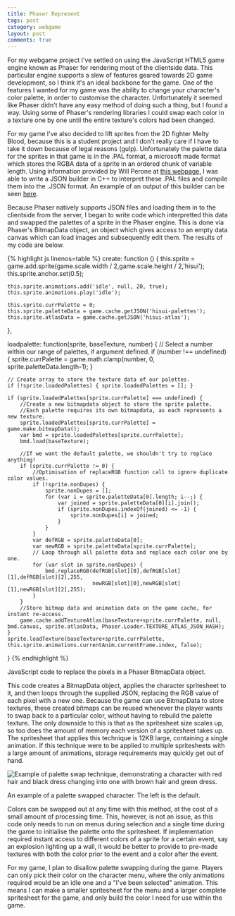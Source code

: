 ```yaml
---
title: Phaser Represent
tags: post
category: webgame
layout: post
comments: true
---
```


<p>For my webgame project I've settled on using the JavaScript HTML5 game engine known as Phaser for rendering most of the clientside data. This particular engine supports a slew of features geared towards 2D game development, so I think it's an ideal backbone for the game. One of the features I wanted for my game was the ability to change your character's color palette, in order to customise the character. Unfortunately it seemed like Phaser didn't have any easy method of doing such a thing, but I found a way. Using some of Phaser's rendering libraries I could swap each color in a texture one by one until the entire texture's colors had been changed.</p>

<p>For my game I've also decided to lift sprites from the 2D fighter Melty Blood, because this is a student project and I don't really care if I have to take it down because of legal reasons (gulp). Unfortunately the palette data for the sprites in that game is in the .PAL format, a microsoft made format which stores the RGBA data of a sprite in an ordered chunk of variable length. Using information provided by Will Perone at <a href="http://www.willperone.net/Code/codereadingpal.php">this webpage,</a> I was able to write a JSON builder in C++ to interpret these .PAL files and compile them into the .JSON format. An example of an output of this builder can be seen <a href="{{ site.baseurl }}/docs/palettes.json">here</a>. </p>

<p>Because Phaser natively supports JSON files and loading them in to the clientside from the server, I began to write code which interpretted this data and swapped the palettes of a sprite in the Phaser engine. This is done via Phaser's BitmapData object, an object which gives access to an empty data canvas which can load images and subsequently edit them. The results of my code are below.</p>

{% highlight js linenos=table %}
create: function () {
	this.sprite = game.add.sprite(game.scale.width / 2,game.scale.height / 2,'hisui');
	this.sprite.anchor.set(0.5);

	this.sprite.animations.add('idle', null, 20, true);
	this.sprite.animations.play('idle');

	this.sprite.currPalette = 0;
	this.sprite.paletteData = game.cache.getJSON('hisui-palettes');
	this.sprite.atlasData = game.cache.getJSON('hisui-atlas');
},
	
loadpalette: function(sprite, baseTexture, number) {
	// Select a number within our range of palettes, if argument defined.
	if (number !== undefined) { 
		sprite.currPalette = game.math.clamp(number, 0, sprite.paletteData.length-1); 
	}		

	// Create array to store the texture data of our palettes.
	if (!sprite.loadedPalettes) { sprite.loadedPalettes = []; }

	if (sprite.loadedPalettes[sprite.currPalette] === undefined) {
		//Create a new bitmapdata object to store the sprite palette. 
		//Each palette requires its own bitmapdata, as each represents a new texture.
		sprite.loadedPalettes[sprite.currPalette] = game.make.bitmapData();
		var bmd = sprite.loadedPalettes[sprite.currPalette];
		bmd.load(baseTexture); 

		//If we want the default palette, we shouldn't try to replace anything!
		if (sprite.currPalette != 0) {
			//Optimisation of replaceRGB function call to ignore duplicate color values.
			if (!sprite.nonDupes) { 
				sprite.nonDupes = []; 
				for (var i = sprite.paletteData[0].length; i--;) {
					var joined = sprite.paletteData[0][i].join();
					if (sprite.nonDupes.indexOf(joined) <= -1) {
						sprite.nonDupes[i] = joined;
					}
				}
			}
			var defRGB = sprite.paletteData[0];
			var newRGB = sprite.paletteData[sprite.currPalette];
			// Loop through all palette data and replace each color one by one.
			for (var slot in sprite.nonDupes) {				
				bmd.replaceRGB(defRGB[slot][0],defRGB[slot][1],defRGB[slot][2],255,
							   newRGB[slot][0],newRGB[slot][1],newRGB[slot][2],255);
			}
		}
		//Store bitmap data and animation data on the game cache, for instant re-access.
		game.cache.addTextureAtlas(baseTexture+sprite.currPalette, null, bmd.canvas, sprite.atlasData, Phaser.Loader.TEXTURE_ATLAS_JSON_HASH);
	}
	sprite.loadTexture(baseTexture+sprite.currPalette, this.sprite.animations.currentAnim.currentFrame.index, false);
}
{% endhighlight %}
<p class="post-image-caption">JavaScript code to replace the pixels in a Phaser BitmapData object.</p>

<p>This code creates a BitmapData object, applies the character spritesheet to it, and then loops through the supplied JSON, replacing the RGB value of each pixel with a new one. Because the game can use BitmapData to store textures, these created bitmaps can be reused whenever the player wants to swap back to a particular color, without having to rebuild the palette texture. The only downside to this is that as the spritesheet size scales up, so too does the amount of memory each version of a spritesheet takes up. The spritesheet that applies this technique is 12KB large, containing a single animation. If this technique were to be applied to multiple spritesheets with a large amount of animations, storage requirements may quickly get out of hand.</p>

<img src="{{site.baseurl}}/images/webgame/palette_swap_example.png" alt="Example of palette swap technique, demonstrating a character with red hair and black dress changing into one with brown hair and green dress." class="img-responsive post-image"/>
<p class="post-image-caption">An example of a palette swapped character. The left is the default.</p>

<p>Colors can be swapped out at any time with this method, at the cost of a small amount of processing time. This, however, is not an issue, as this code only needs to run on menus during selection and a single time during the game to initialise the palette onto the spritesheet. If implementation required instant access to different colors of a sprite for a certain event, say an explosion lighting up a wall, it would be better to provide to pre-made textures with both the color prior to the event and a color after the event.</p>

<p>For my game, I plan to disallow palette swapping during the game. Players can only pick their color on the character menu, where the only animations required would be an idle one and a "I've been selected" animation. This means I can make a smaller spritesheet for the menu and a larger complete spritesheet for the game, and only build the color I need for use within the game.</p>